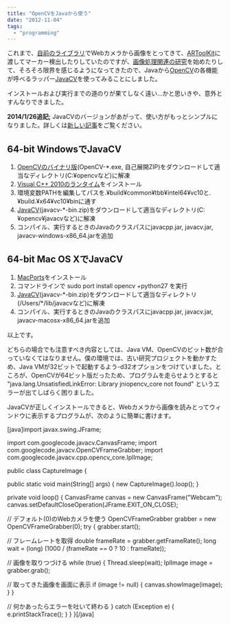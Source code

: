 ```yaml
---
title: "OpenCVをJavaから使う"
date: "2012-11-04"
tags: 
  - "programming"
---
```


これまで、[自前のライブラリ](http://code.google.com/p/matereal/ "Materealの一部、captureプロジェクト")でWebカメラから画像をとってきて、[ARToolKit](http://nyatla.jp/nyartoolkit/ "Java版ARToolKit、NyARToolkit")に渡してマーカー検出したりしていたのですが、[画像処理関連の研究](http://junkato.jp/ja/dejavu/ "DejaVu")を始めたりして、そろそろ限界を感じるようになってきたので、Javaから[OpenCV](http://opencv.willowgarage.com/wiki/)の各機能が呼べるラッパー[JavaCV](http://code.google.com/p/javacv/)を使ってみることにしました。

インストールおよび実行までの道のりが果てしなく遠い…かと思いきや、意外とすんなりできました。

**2014/1/26追記;** JavaCVのバージョンがあがって、使い方がもっとシンプルになりました。詳しくは[新しい記事](http://junkato.jp/ja/blog/2014/01/26/use-opencv-from-java-rev2/ "OpenCVをJavaから使う (改訂版)")をご覧ください。

## 64-bit WindowsでJavaCV

1. [OpenCVのバイナリ版](http://sourceforge.net/projects/opencvlibrary/files/opencv-win/)(OpenCV-\*.exe, 自己展開ZIP)をダウンロードして適当なディレクトリ(C:¥opencvなど)に解凍
2. [Visual C++ 2010のランタイム](http://www.microsoft.com/ja-jp/download/details.aspx?id=14632 "Microsoft Visual C++ 2010 再頒布可能パッケージ (x64)")をインストール
3. 環境変数PATHを編集してパスを.¥build¥common¥tbb¥intel64¥vc10と.¥build.¥x64¥vc10¥binに通す
4. [JavaCV](http://code.google.com/p/javacv/)(javacv-\*-bin.zip)をダウンロードして適当なディレクトリ(C:¥opencv¥javacvなど)に解凍
5. コンパイル、実行するときのJavaのクラスパスにjavacpp.jar, javacv.jar, javacv-windows-x86\_64.jarを追加

## 64-bit Mac OS XでJavaCV

1. [MacPorts](http://www.macports.org/)をインストール
2. コマンドラインで sudo port install opencv +python27 を実行
3. [JavaCV](http://code.google.com/p/javacv/)(javacv-\*-bin.zip)をダウンロードして適当なディレクトリ(/Users/\*/lib/javacvなど)に解凍
4. コンパイル、実行するときのJavaのクラスパスにjavacpp.jar, javacv.jar, javacv-macosx-x86\_64.jarを追加

以上です。

どちらの場合でも注意すべき内容としては、Java VM、OpenCVのビット数が合っていなくてはなりません。僕の環境では、古い研究プロジェクトを動かすため、Java VMが32ビットで起動するよう-d32オプションをつけていました。ところが、OpenCVが64ビット版だったため、プログラムを走らせようとすると "java.lang.UnsatisfiedLinkError: Library jniopencv\_core not found" というエラーが出てしばらく困りました。

JavaCVが正しくインストールできると、Webカメラから画像を読みとってウィンドウに表示するプログラムが、次のように簡単に書けます。

\[java\]import javax.swing.JFrame;

import com.googlecode.javacv.CanvasFrame; import com.googlecode.javacv.OpenCVFrameGrabber; import com.googlecode.javacv.cpp.opencv\_core.IplImage;

public class CaptureImage {

public static void main(String\[\] args) { new CaptureImage().loop(); }

private void loop() { CanvasFrame canvas = new CanvasFrame("Webcam"); canvas.setDefaultCloseOperation(JFrame.EXIT\_ON\_CLOSE);

// デフォルト(0)のWebカメラを使う OpenCVFrameGrabber grabber = new OpenCVFrameGrabber(0); try { grabber.start();

// フレームレートを取得 double frameRate = grabber.getFrameRate(); long wait = (long) (1000 / (frameRate == 0 ? 10 : frameRate));

// 画像を取りつづける while (true) { Thread.sleep(wait); IplImage image = grabber.grab();

// 取ってきた画像を画面に表示 if (image != null) { canvas.showImage(image); } }

// 何かあったらエラーを吐いて終わる } catch (Exception e) { e.printStackTrace(); } } }\[/java\]

